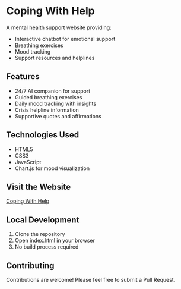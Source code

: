 # Coping With Help

A mental health support website providing:
- Interactive chatbot for emotional support
- Breathing exercises
- Mood tracking
- Support resources and helplines

## Features
- 24/7 AI companion for support
- Guided breathing exercises
- Daily mood tracking with insights
- Crisis helpline information
- Supportive quotes and affirmations

## Technologies Used
- HTML5
- CSS3
- JavaScript
- Chart.js for mood visualization

## Visit the Website
[Coping With Help](https://overthinks-alot.github.io/CopingWithHelp/)

## Local Development
1. Clone the repository
2. Open index.html in your browser
3. No build process required

## Contributing
Contributions are welcome! Please feel free to submit a Pull Request. 
